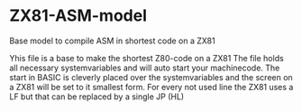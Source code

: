 # ZX81-ASM-model
Base model to compile ASM in shortest code on a ZX81

Yhis file is a base to make the shortest Z80-code on a ZX81
The file holds all necessary systemvariables and will auto start your machinecode.
The start in BASIC is cleverly placed over the systemvariables and the screen on a ZX81
will be set to it smallest form. For every not used line the ZX81 uses a LF but that can be replaced by a 
single JP (HL)
